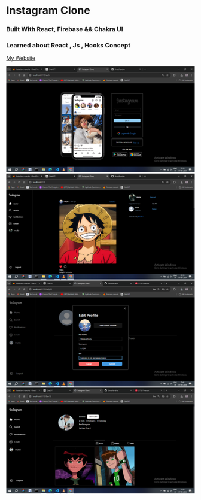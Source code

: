 #  Instagram Clone 

### Built With React, Firebase && Chakra UI
### Learned about React , Js , Hooks Concept

[My Website](((https://instaclone-shreenandhus-projects.vercel.app/auth)))

![Logo](./images/4.png)
![Logo](./images/3.png)
![Logo](./images/2.png)
![Logo](./images/1.png)

